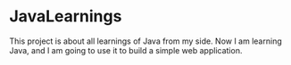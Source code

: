 # JavaLearnings
This project is about all learnings of Java from my side. 
Now I am learning Java, and I am going to use it to build a simple web application.

